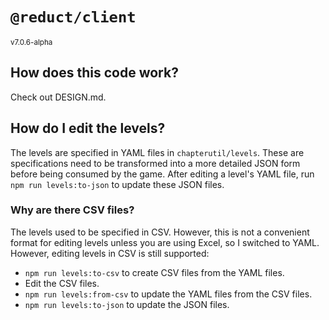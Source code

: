 # `@reduct/client`
<small>v7.0.6-alpha</small>

## How does this code work?

Check out DESIGN.md.

## How do I edit the levels?

The levels are specified in YAML files in `chapterutil/levels`. These are
specifications need to be transformed into a more detailed JSON form before
being consumed by the game. After editing a level's YAML file, run
`npm run levels:to-json` to update these JSON files.

### Why are there CSV files?

The levels used to be specified in CSV. However, this is not a convenient format
for editing levels unless you are using Excel, so I switched to YAML. However,
editing levels in CSV is still supported:

- `npm run levels:to-csv` to create CSV files from the YAML files.
- Edit the CSV files.
- `npm run levels:from-csv` to update the YAML files from the CSV files.
- `npm run levels:to-json` to update the JSON files.

